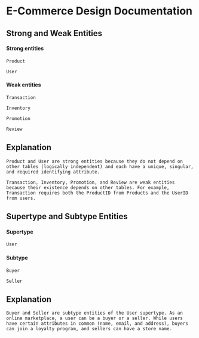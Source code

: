 # E-Commerce Design Documentation 

## Strong and Weak Entities 


#### Strong entities 

    Product 

    User 

  

#### Weak entities 

    Transaction 

    Inventory 

    Promotion 

    Review 

  

## Explanation 

    Product and User are strong entities because they do not depend on other tables (logically independent) and each have a unique, singular, and required identifying attribute. 

    Transaction, Inventory, Promotion, and Review are weak entities because their existence depends on other tables. For example, Transaction requires both the ProductID from Products and the UserID from users. 

  

## Supertype and Subtype Entities 

#### Supertype 

    User 

#### Subtype 

    Buyer 

    Seller 



## Explanation 

    Buyer and Seller are subtype entities of the User supertype. As an online marketplace, a user can be a buyer or a seller. While users have certain attributes in common (name, email, and address), buyers can join a loyalty program, and sellers can have a store name. 

 